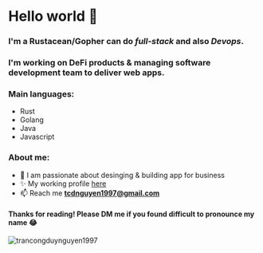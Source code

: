 <h1>Hello world 👋</h1>

### I'm a **Rustacean/Gopher** can do _full-stack_ and also _Devops_.
### I'm working on DeFi products & managing software development team to deliver web apps. 

### Main languages:
- Rust
- Golang
- Java
- Javascript

### About me:
- 🔭 I am passionate about desinging & building app for business
- ✨ My working profile [here](https://www.linkedin.com/in/tcdnguyen/)
- 📫 Reach me **tcdnguyen1997@gmail.com**

<h4>Thanks for reading! Please DM me if you found difficult to pronounce my name 😂</h4>
<p align="left"> <img src="https://komarev.com/ghpvc/?username=trancongduynguyen1997&label=Profile%20views&color=0e75b6&style=flat" alt="trancongduynguyen1997" /> </p>
